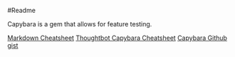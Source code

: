 #Readme

Capybara is a gem that allows for feature testing.

[Markdown Cheatsheet](https://github.com/adam-p/markdown-here/wiki/Markdown-Cheatsheet)
[Thoughtbot Capybara Cheatsheet](https://learn.thoughtbot.com/test-driven-rails-resources/capybara.pdf)
[Capybara Github gist](https://gist.github.com/zhengjia/428105)


